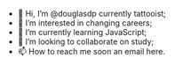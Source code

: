 - 👋 Hi, I’m @douglasdp currently tattooist;
- 👀 I’m interested in changing careers;
- 🌱 I’m currently learning JavaScript;
- 💞️ I’m looking to collaborate on study;
- 📫 How to reach me soon an email here.

<!---
douglasdp/douglasdp is a ✨ special ✨ repository because its `README.md` (this file) appears on your GitHub profile.
You can click the Preview link to take a look at your changes.
--->
